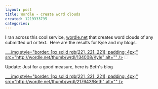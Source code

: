 ```yaml
---
layout: post
title: Wordle - create word clouds
created: 1219333795
categories:
---
```

<p>I ran across this cool service, <a href="http://wordle.net">wordle.net</a> that creates word clouds of any submitted url or text.&nbsp; Here are the results for Kyle and my blogs.</p>
<p><a title="Wordle: Kyle" href="http://wordle.net/gallery/wrdl/134008/Kyle">___img style="border: 1px solid rgb(221, 221, 221); padding: 4px;" src="http://wordle.net/thumb/wrdl/134008/Kyle" alt="" /></a>  	 <a title="Wordle: Ben" href="http://wordle.net/gallery/wrdl/134007/Ben"><img style="border: 1px solid rgb(221, 221, 221); padding: 4px;" src="http://wordle.net/thumb/wrdl/134007/Ben" alt="" /></a></p>
<p>Update: Just for a good measure, here is Beth's blog</p>
<p><a title="Wordle: Beth" href="http://wordle.net/gallery/wrdl/217643/Beth">___img style="border: 1px solid rgb(221, 221, 221); padding: 4px;" src="http://wordle.net/thumb/wrdl/217643/Beth" alt="" /></a></p>
